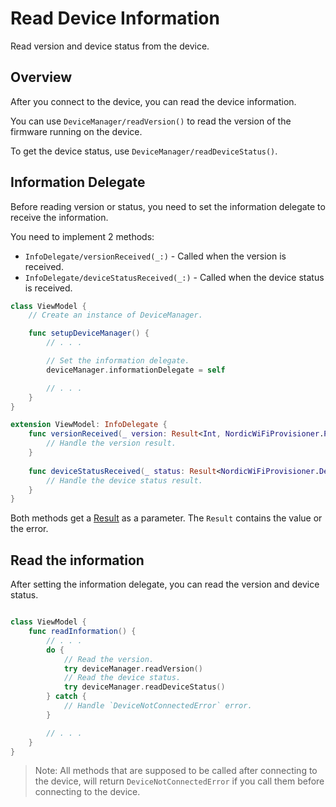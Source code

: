 # Read Device Information

Read version and device status from the device.

## Overview

After you connect to the device, you can read the device information.

You can use ``DeviceManager/readVersion()`` to read the version of the firmware running on the device.

To get the device status, use ``DeviceManager/readDeviceStatus()``.

## Information Delegate

Before reading version or status, you need to set the information delegate to receive the information.

You need to implement 2 methods:
* ``InfoDelegate/versionReceived(_:)`` - Called when the version is received.
* ``InfoDelegate/deviceStatusReceived(_:)`` - Called when the device status is received.

```swift
class ViewModel {
    // Create an instance of DeviceManager.

    func setupDeviceManager() {
        // . . .

        // Set the information delegate.
        deviceManager.informationDelegate = self

        // . . .
    }
}

extension ViewModel: InfoDelegate {
    func versionReceived(_ version: Result<Int, NordicWiFiProvisioner.ProvisionerInfoError>) {
        // Handle the version result.
    }
    
    func deviceStatusReceived(_ status: Result<NordicWiFiProvisioner.DeviceStatus, NordicWiFiProvisioner.ProvisionerError>) {
        // Handle the device status result.
    }
}
```

Both methods get a [Result](https://developer.apple.com/documentation/swift/result) as a parameter. The `Result` contains the value or the error.

## Read the information

After setting the information delegate, you can read the version and device status.

```swift

class ViewModel {
    func readInformation() {
        // . . .
        do {
            // Read the version.
            try deviceManager.readVersion()
            // Read the device status.
            try deviceManager.readDeviceStatus()
        } catch {
            // Handle `DeviceNotConnectedError` error.
        }

        // . . .
    }
}
```

> Note: All methods that are supposed to be called after connecting to the device, will return ``DeviceNotConnectedError`` if you call them before connecting to the device.
